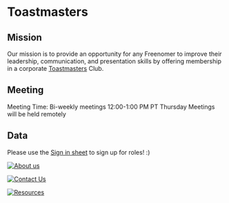# Toastmasters

## Mission

Our mission is to provide an opportunity for any Freenomer to improve their leadership, communication, and presentation skills by offering membership in a corporate [Toastmasters](https://www.toastmasters.org/) Club.

## Meeting

Meeting Time: 
Bi-weekly meetings 
12:00-1:00 PM PT Thursday
Meetings will be held remotely

## Data

Please use the [Sign in sheet](https://docs.google.com/spreadsheets/d/1jW4MePieySrMCQtQaZQiDxJsRtbIGqPNCfw_ZUXUnb8/edit#gid=0) to sign up for roles! :)

[![About us](https://user-images.githubusercontent.com/99045240/177595562-2a5ec00e-9e45-4a0f-875b-d2c981b6f0c8.png)](https://github.com/loannhoa/toastmasters.wiki.git)

[![Contact Us](https://user-images.githubusercontent.com/99045240/177601604-0ab03954-820d-4c9d-8d1f-602ffdc600a7.png)](https://github.com/loannhoa/toastmasters.wiki.git)

[![Resources](https://user-images.githubusercontent.com/99045240/177601777-895dad4a-d815-4aa3-8248-1a9b545ac013.png)](https://github.com/loannhoa/toastmasters.wiki.git)

